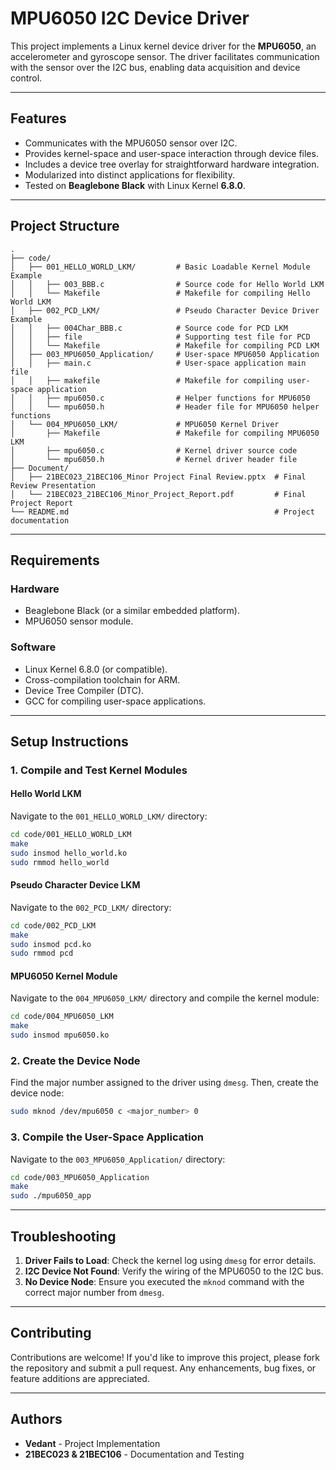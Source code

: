 
# MPU6050 I2C Device Driver

This project implements a Linux kernel device driver for the **MPU6050**, an accelerometer and gyroscope sensor. 
The driver facilitates communication with the sensor over the I2C bus, enabling data acquisition and device control.

---

## Features
- Communicates with the MPU6050 sensor over I2C.
- Provides kernel-space and user-space interaction through device files.
- Includes a device tree overlay for straightforward hardware integration.
- Modularized into distinct applications for flexibility.
- Tested on **Beaglebone Black** with Linux Kernel **6.8.0**.

---

## Project Structure
```plaintext
.
├── code/
│   ├── 001_HELLO_WORLD_LKM/         # Basic Loadable Kernel Module Example
│   │   ├── 003_BBB.c                # Source code for Hello World LKM
│   │   └── Makefile                 # Makefile for compiling Hello World LKM
│   ├── 002_PCD_LKM/                 # Pseudo Character Device Driver Example
│   │   ├── 004Char_BBB.c            # Source code for PCD LKM
│   │   ├── file                     # Supporting test file for PCD
│   │   └── Makefile                 # Makefile for compiling PCD LKM
│   ├── 003_MPU6050_Application/     # User-space MPU6050 Application
│   │   ├── main.c                   # User-space application main file
│   │   ├── makefile                 # Makefile for compiling user-space application
│   │   ├── mpu6050.c                # Helper functions for MPU6050
│   │   └── mpu6050.h                # Header file for MPU6050 helper functions
│   └── 004_MPU6050_LKM/             # MPU6050 Kernel Driver
│       ├── Makefile                 # Makefile for compiling MPU6050 LKM
│       ├── mpu6050.c                # Kernel driver source code
│       └── mpu6050.h                # Kernel driver header file
├── Document/
│   ├── 21BEC023_21BEC106_Minor Project Final Review.pptx  # Final Review Presentation
│   └── 21BEC023_21BEC106_Minor_Project_Report.pdf         # Final Project Report
└── README.md                                              # Project documentation
```

---

## Requirements
### Hardware
- Beaglebone Black (or a similar embedded platform).
- MPU6050 sensor module.

### Software
- Linux Kernel 6.8.0 (or compatible).
- Cross-compilation toolchain for ARM.
- Device Tree Compiler (DTC).
- GCC for compiling user-space applications.

---

## Setup Instructions

### 1. Compile and Test Kernel Modules
#### Hello World LKM
Navigate to the `001_HELLO_WORLD_LKM/` directory:
```bash
cd code/001_HELLO_WORLD_LKM
make
sudo insmod hello_world.ko
sudo rmmod hello_world
```

#### Pseudo Character Device LKM
Navigate to the `002_PCD_LKM/` directory:
```bash
cd code/002_PCD_LKM
make
sudo insmod pcd.ko
sudo rmmod pcd
```

#### MPU6050 Kernel Module
Navigate to the `004_MPU6050_LKM/` directory and compile the kernel module:
```bash
cd code/004_MPU6050_LKM
make
sudo insmod mpu6050.ko
```

### 2. Create the Device Node
Find the major number assigned to the driver using `dmesg`. Then, create the device node:
```bash
sudo mknod /dev/mpu6050 c <major_number> 0
```

### 3. Compile the User-Space Application
Navigate to the `003_MPU6050_Application/` directory:
```bash
cd code/003_MPU6050_Application
make
sudo ./mpu6050_app
```

---

## Troubleshooting
1. **Driver Fails to Load**: Check the kernel log using `dmesg` for error details.
2. **I2C Device Not Found**: Verify the wiring of the MPU6050 to the I2C bus.
3. **No Device Node**: Ensure you executed the `mknod` command with the correct major number from `dmesg`.

---

## Contributing
Contributions are welcome! If you'd like to improve this project, please fork the repository and submit a pull request. 
Any enhancements, bug fixes, or feature additions are appreciated.

---

## Authors
- **Vedant** - Project Implementation
- **21BEC023 & 21BEC106** - Documentation and Testing
